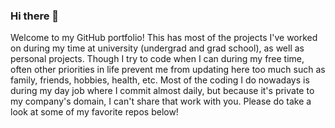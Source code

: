 ### Hi there 👋

Welcome to my GitHub portfolio! This has most of the projects I've worked on during my time at university (undergrad and grad school), as well as personal projects. Though I try to code when I can during my free time, often other priorities in life prevent me from updating here too much such as family, friends, hobbies, health, etc. Most of the coding I do nowadays is during my day job where I commit almost daily, but because it's private to my company's domain, I can't share that work with you. Please do take a look at some of my favorite repos below!

<!--
**cww5/cww5** is a ✨ _special_ ✨ repository because its `README.md` (this file) appears on your GitHub profile.

Here are some ideas to get you started:

- 🔭 I’m currently working on ...
- 🌱 I’m currently learning ...
- 👯 I’m looking to collaborate on ...
- 🤔 I’m looking for help with ...
- 💬 Ask me about ...
- 📫 How to reach me: ...
- 😄 Pronouns: ...
- ⚡ Fun fact: ...
-->
